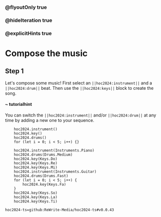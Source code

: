 ### @flyoutOnly true
### @hideIteration true
### @explicitHints true

# Compose the music

## Step 1
Let's compose some music! First select an ``||hoc2024:instrument||`` and a ``||hoc2024:drum||`` beat. Then use the ``||hoc2024:keys||`` block to create the song. 

#### ~ tutorialhint
You can switch the ``||hoc2024:instrument||`` and/or ``||hoc2024:drum||`` at any time by adding a new one to your sequence.

```ghost
    hoc2024.instrument()
    hoc2024.key()
    hoc2024.drums()
    for (let i = 0; i < 5; i++) {}
```
```template
    hoc2024.instrument(Instruments.Piano)
    hoc2024.drums(Drums.Medium)    
    hoc2024.key(Keys.Do)
    hoc2024.key(Keys.Re)
    hoc2024.key(Keys.Mi)
    hoc2024.instrument(Instruments.Guitar)
    hoc2024.drums(Drums.Fast)  
    for (let i = 0; i < 5; i++) {
        hoc2024.key(Keys.Fa)
    }  
    hoc2024.key(Keys.So)
    hoc2024.key(Keys.La)
    hoc2024.key(Keys.Ti)
```

```package
hoc2024-ts=github:ReWrite-Media/hoc2024-ts#v0.0.43
```